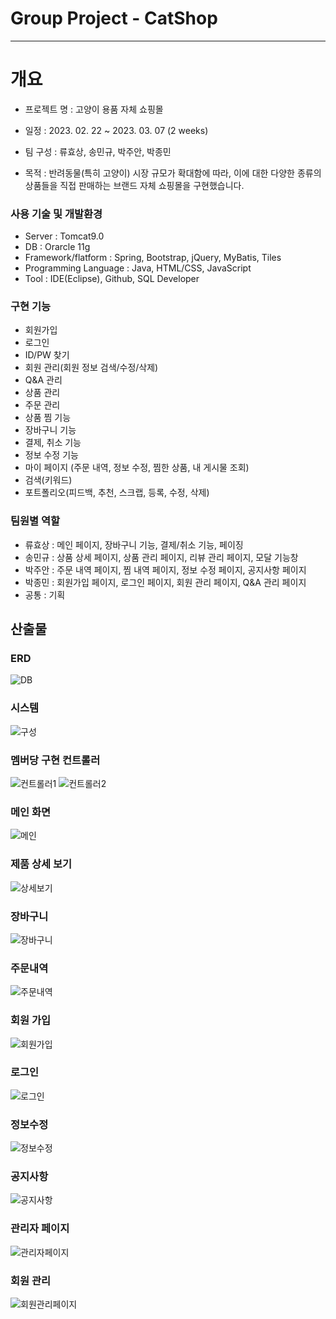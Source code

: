 # Group Project - CatShop
-----


# 개요
* 프로젝트 명 : 고양이 용품 자체 쇼핑몰

* 일정 : 2023. 02. 22 ~ 2023. 03. 07 (2 weeks)

* 팀 구성 : 류효상, 송민규, 박주안, 박종민

* 목적 :
반려동물(특히 고양이) 시장 규모가 확대함에 따라, 이에 대한 다양한 종류의 상품들을 직접 판매하는 브랜드 자체 쇼핑몰을 구현했습니다.
           
### 사용 기술 및 개발환경
   - Server : Tomcat9.0
   - DB : Orarcle 11g
   - Framework/flatform : Spring, Bootstrap, jQuery, MyBatis, Tiles
   - Programming Language : Java, HTML/CSS, JavaScript
   - Tool : IDE(Eclipse), Github, SQL Developer
   
### 구현 기능
   - 회원가입
   - 로그인
   - ID/PW 찾기
   - 회원 관리(회원 정보 검색/수정/삭제)
   - Q&A 관리
   - 상품 관리
   - 주문 관리
   - 상품 찜 기능
   - 장바구니 기능
   - 결제, 취소 기능
   - 정보 수정 기능
   - 마이 페이지 (주문 내역, 정보 수정, 찜한 상품, 내 게시물 조회)
   - 검색(키워드)
   - 포트폴리오(피드백, 추천, 스크랩, 등록, 수정, 삭제)

   
### 팀원별 역할
   - 류효상 : 메인 페이지, 장바구니 기능, 결제/취소 기능, 페이징
   - 송민규 : 상품 상세 페이지, 상품 관리 페이지, 리뷰 관리 페이지, 모달 기능창
   - 박주안 : 주문 내역 페이지, 찜 내역 페이지, 정보 수정 페이지, 공지사항 페이지
   - 박종민 : 회원가입 페이지, 로그인 페이지, 회원 관리 페이지, Q&A 관리 페이지
   - 공통   : 기획
   



## 산출물
   ### ERD
   ![DB](https://github.com/jongmin-p/project-catShop/assets/119127039/109ac67d-7ab9-46da-9675-4925fbe43420)
     
   ### 시스템
   ![구성](https://github.com/jongmin-p/project-catShop/assets/119127039/3cc8ff9e-f178-43b8-bf50-48853e3cacd9)
   
   ### 멤버당 구현 컨트롤러
   ![컨트롤러1](https://github.com/jongmin-p/project-catShop/assets/119127039/6fe6a26e-8a26-45e1-9aad-e832bbe2d165)
   ![컨트롤러2](https://github.com/jongmin-p/project-catShop/assets/119127039/70f8e195-80e0-46a6-95f0-1dc90b79c8f7)

   ### 메인 화면
   ![메인](https://github.com/jongmin-p/project-catShop/assets/119127039/5f9f4c94-9a64-4d07-a35d-ee77830416c2)
  
  ### 제품 상세 보기
  ![상세보기](https://github.com/jongmin-p/project-catShop/assets/119127039/1912c04a-a3e9-488b-9141-fb393dd89880)

  ### 장바구니
  ![장바구니](https://github.com/jongmin-p/project-catShop/assets/119127039/ea41285f-34be-4457-a544-01ede3af2a2f)

  ### 주문내역
  ![주문내역](https://github.com/jongmin-p/project-catShop/assets/119127039/3b1ea150-47c4-4afb-8c13-a979997dbc3d)

  ### 회원 가입
  ![회원가입](https://github.com/jongmin-p/project-catShop/assets/119127039/d14a27c6-4708-4d00-9857-417505c45498)

  ### 로그인
  ![로그인](https://github.com/jongmin-p/project-catShop/assets/119127039/ed289720-8b48-4f6e-9567-6471573ed34f)

  ### 정보수정
  ![정보수정](https://github.com/jongmin-p/project-catShop/assets/119127039/f55427a8-f5b9-49fb-807d-cb644d94c4c7)

  ### 공지사항
  ![공지사항](https://github.com/jongmin-p/project-catShop/assets/119127039/94141f56-6fd2-4685-a5b8-f02ce7361ef0)

  ### 관리자 페이지
  ![관리자페이지](https://github.com/jongmin-p/project-catShop/assets/119127039/d176d746-6cfd-4583-9444-f9586a0f644e)

  ### 회원 관리
  ![회원관리페이지](https://github.com/jongmin-p/project-catShop/assets/119127039/274b4957-02e9-4856-ab65-5ade67c81db6)
